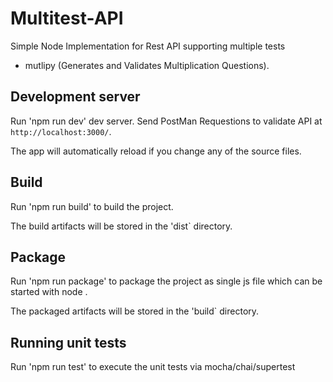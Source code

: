# Multitest-API

Simple Node Implementation for Rest API supporting multiple tests
   - mutlipy (Generates and Validates Multiplication Questions).

## Development server

Run 'npm run dev' dev server. Send PostMan Requestions to validate API at `http://localhost:3000/`.

The app will automatically reload if you change any of the source files.

## Build
Run 'npm run build' to build the project.

The build artifacts will be stored in the 'dist` directory.

## Package

Run 'npm run package' to package the project as single js file which can be started with node <js file>.

The packaged artifacts will be stored in the 'build` directory.

## Running unit tests

Run 'npm run test' to execute the unit tests via mocha/chai/supertest
